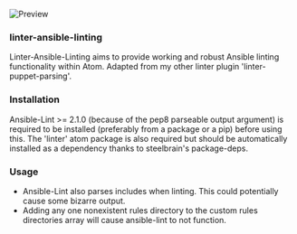 ![Preview](https://raw.githubusercontent.com/mschuchard/linter-ansible-linting/master/linter_ansible_linting.png)

### linter-ansible-linting
Linter-Ansible-Linting aims to provide working and robust Ansible linting functionality within Atom.  Adapted from my other linter plugin 'linter-puppet-parsing'.

### Installation
Ansible-Lint >= 2.1.0 (because of the pep8 parseable output argument) is required to be installed (preferably from a package or a pip) before using this.  The 'linter' atom package is also required but should be automatically installed as a dependency thanks to steelbrain's package-deps.

### Usage
- Ansible-Lint also parses includes when linting.  This could potentially cause some bizarre output.
- Adding any one nonexistent rules directory to the custom rules directories array will cause ansible-lint to not function.
